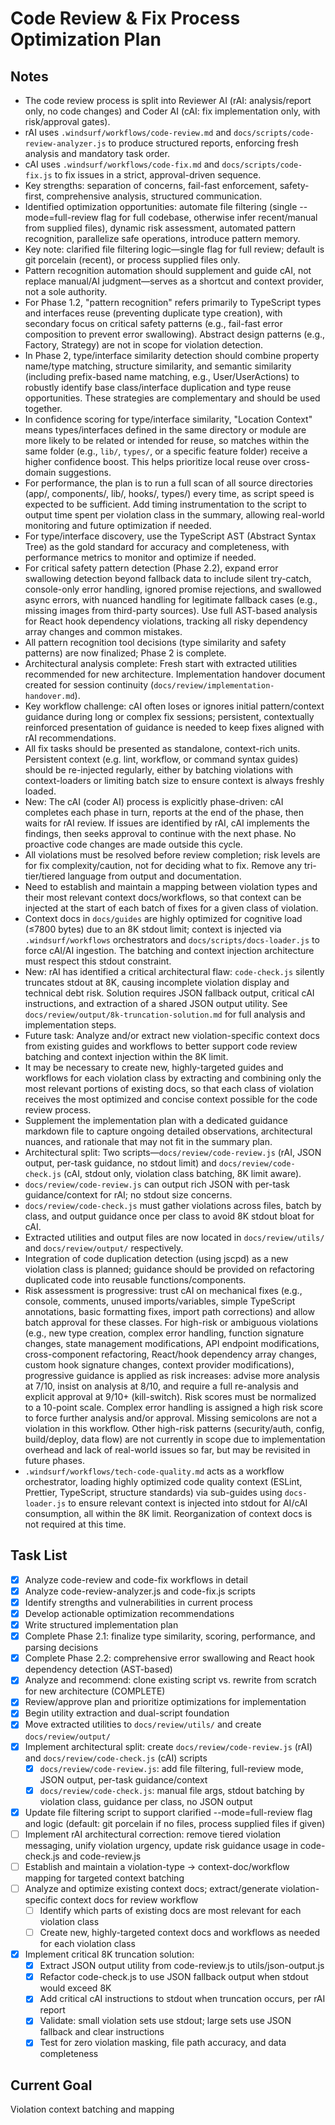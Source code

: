 # Code Review & Fix Process Optimization Plan

## Notes
- The code review process is split into Reviewer AI (rAI: analysis/report only, no code changes) and Coder AI (cAI: fix implementation only, with risk/approval gates).
- rAI uses `.windsurf/workflows/code-review.md` and `docs/scripts/code-review-analyzer.js` to produce structured reports, enforcing fresh analysis and mandatory task order.
- cAI uses `.windsurf/workflows/code-fix.md` and `docs/scripts/code-fix.js` to fix issues in a strict, approval-driven sequence.
- Key strengths: separation of concerns, fail-fast enforcement, safety-first, comprehensive analysis, structured communication.
- Identified optimization opportunities: automate file filtering (single --mode=full-review flag for full codebase, otherwise infer recent/manual from supplied files), dynamic risk assessment, automated pattern recognition, parallelize safe operations, introduce pattern memory.
- Key note: clarified file filtering logic—single flag for full review; default is git porcelain (recent), or process supplied files only.
- Pattern recognition automation should supplement and guide cAI, not replace manual/AI judgment—serves as a shortcut and context provider, not a sole authority.
- For Phase 1.2, "pattern recognition" refers primarily to TypeScript types and interfaces reuse (preventing duplicate type creation), with secondary focus on critical safety patterns (e.g., fail-fast error composition to prevent error swallowing). Abstract design patterns (e.g., Factory, Strategy) are not in scope for violation detection.
- In Phase 2, type/interface similarity detection should combine property name/type matching, structure similarity, and semantic similarity (including prefix-based name matching, e.g., User/UserActions) to robustly identify base class/interface duplication and type reuse opportunities. These strategies are complementary and should be used together.
- In confidence scoring for type/interface similarity, "Location Context" means types/interfaces defined in the same directory or module are more likely to be related or intended for reuse, so matches within the same folder (e.g., `lib/`, `types/`, or a specific feature folder) receive a higher confidence boost. This helps prioritize local reuse over cross-domain suggestions.
- For performance, the plan is to run a full scan of all source directories (app/, components/, lib/, hooks/, types/) every time, as script speed is expected to be sufficient. Add timing instrumentation to the script to output time spent per violation class in the summary, allowing real-world monitoring and future optimization if needed.
- For type/interface discovery, use the TypeScript AST (Abstract Syntax Tree) as the gold standard for accuracy and completeness, with performance metrics to monitor and optimize if needed.
- For critical safety pattern detection (Phase 2.2), expand error swallowing detection beyond fallback data to include silent try-catch, console-only error handling, ignored promise rejections, and swallowed async errors, with nuanced handling for legitimate fallback cases (e.g., missing images from third-party sources). Use full AST-based analysis for React hook dependency violations, tracking all risky dependency array changes and common mistakes.
- All pattern recognition tool decisions (type similarity and safety patterns) are now finalized; Phase 2 is complete.
- Architectural analysis complete: Fresh start with extracted utilities recommended for new architecture. Implementation handover document created for session continuity (`docs/review/implementation-handover.md`).
- Key workflow challenge: cAI often loses or ignores initial pattern/context guidance during long or complex fix sessions; persistent, contextually reinforced presentation of guidance is needed to keep fixes aligned with rAI recommendations.
- All fix tasks should be presented as standalone, context-rich units. Persistent context (e.g. lint, workflow, or command syntax guides) should be re-injected regularly, either by batching violations with context-loaders or limiting batch size to ensure context is always freshly loaded.
- New: The cAI (coder AI) process is explicitly phase-driven: cAI completes each phase in turn, reports at the end of the phase, then waits for rAI review. If issues are identified by rAI, cAI implements the findings, then seeks approval to continue with the next phase. No proactive code changes are made outside this cycle.
- All violations must be resolved before review completion; risk levels are for fix complexity/caution, not for deciding what to fix. Remove any tri-tier/tiered language from output and documentation.
- Need to establish and maintain a mapping between violation types and their most relevant context docs/workflows, so that context can be injected at the start of each batch of fixes for a given class of violation.
- Context docs in `docs/guides` are highly optimized for cognitive load (≤7800 bytes) due to an 8K stdout limit; context is injected via `.windsurf/workflows` orchestrators and `docs/scripts/docs-loader.js` to force cAI/AI ingestion. The batching and context injection architecture must respect this stdout constraint.
- New: rAI has identified a critical architectural flaw: `code-check.js` silently truncates stdout at 8K, causing incomplete violation display and technical debt risk. Solution requires JSON fallback output, critical cAI instructions, and extraction of a shared JSON output utility. See `docs/review/output/8k-truncation-solution.md` for full analysis and implementation steps.
- Future task: Analyze and/or extract new violation-specific context docs from existing guides and workflows to better support code review batching and context injection within the 8K limit.
- It may be necessary to create new, highly-targeted guides and workflows for each violation class by extracting and combining only the most relevant portions of existing docs, so that each class of violation receives the most optimized and concise context possible for the code review process.
- Supplement the implementation plan with a dedicated guidance markdown file to capture ongoing detailed observations, architectural nuances, and rationale that may not fit in the summary plan.
- Architectural split: Two scripts—`docs/review/code-review.js` (rAI, JSON output, per-task guidance, no stdout limit) and `docs/review/code-check.js` (cAI, stdout only, violation class batching, 8K limit aware).
- `docs/review/code-review.js` can output rich JSON with per-task guidance/context for rAI; no stdout size concerns.
- `docs/review/code-check.js` must gather violations across files, batch by class, and output guidance once per class to avoid 8K stdout bloat for cAI.
- Extracted utilities and output files are now located in `docs/review/utils/` and `docs/review/output/` respectively.
- Integration of code duplication detection (using jscpd) as a new violation class is planned; guidance should be provided on refactoring duplicated code into reusable functions/components.
- Risk assessment is progressive: trust cAI on mechanical fixes (e.g., console, comments, unused imports/variables, simple TypeScript annotations, basic formatting fixes, import path corrections) and allow batch approval for these classes. For high-risk or ambiguous violations (e.g., new type creation, complex error handling, function signature changes, state management modifications, API endpoint modifications, cross-component refactoring, React/hook dependency array changes, custom hook signature changes, context provider modifications), progressive guidance is applied as risk increases: advise more analysis at 7/10, insist on analysis at 8/10, and require a full re-analysis and explicit approval at 9/10+ (kill-switch). Risk scores must be normalized to a 10-point scale. Complex error handling is assigned a high risk score to force further analysis and/or approval. Missing semicolons are not a violation in this workflow. Other high-risk patterns (security/auth, config, build/deploy, data flow) are not currently in scope due to implementation overhead and lack of real-world issues so far, but may be revisited in future phases.
- `.windsurf/workflows/tech-code-quality.md` acts as a workflow orchestrator, loading highly optimized code quality context (ESLint, Prettier, TypeScript, structure standards) via sub-guides using `docs-loader.js` to ensure relevant context is injected into stdout for AI/cAI consumption, all within the 8K limit. Reorganization of context docs is not required at this time.

## Task List
- [x] Analyze code-review and code-fix workflows in detail
- [x] Analyze code-review-analyzer.js and code-fix.js scripts
- [x] Identify strengths and vulnerabilities in current process
- [x] Develop actionable optimization recommendations
- [x] Write structured implementation plan
- [x] Complete Phase 2.1: finalize type similarity, scoring, performance, and parsing decisions
- [x] Complete Phase 2.2: comprehensive error swallowing and React hook dependency detection (AST-based)
- [x] Analyze and recommend: clone existing script vs. rewrite from scratch for new architecture (COMPLETE)
- [x] Review/approve plan and prioritize optimizations for implementation
- [x] Begin utility extraction and dual-script foundation
- [x] Move extracted utilities to `docs/review/utils/` and create `docs/review/output/`
- [x] Implement architectural split: create `docs/review/code-review.js` (rAI) and `docs/review/code-check.js` (cAI) scripts
  - [x] `docs/review/code-review.js`: add file filtering, full-review mode, JSON output, per-task guidance/context
  - [x] `docs/review/code-check.js`: manual file args, stdout batching by violation class, guidance per class, no JSON output
- [x] Update file filtering script to support clarified --mode=full-review flag and logic (default: git porcelain if no files, process supplied files if given)
- [ ] Implement rAI architectural correction: remove tiered violation messaging, unify violation urgency, update risk guidance usage in code-check.js and code-review.js
- [ ] Establish and maintain a violation-type → context-doc/workflow mapping for targeted context batching
- [ ] Analyze and optimize existing context docs; extract/generate violation-specific context docs for review workflow
  - [ ] Identify which parts of existing docs are most relevant for each violation class
  - [ ] Create new, highly-targeted context docs and workflows as needed for each violation class
- [x] Implement critical 8K truncation solution:
  - [x] Extract JSON output utility from code-review.js to utils/json-output.js
  - [x] Refactor code-check.js to use JSON fallback output when stdout would exceed 8K
  - [x] Add critical cAI instructions to stdout when truncation occurs, per rAI report
  - [x] Validate: small violation sets use stdout; large sets use JSON fallback and clear instructions
  - [x] Test for zero violation masking, file path accuracy, and data completeness

## Current Goal
Violation context batching and mapping